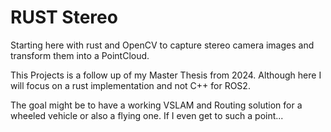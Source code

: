 # RUST Stereo

Starting here with rust and OpenCV to capture stereo camera images and transform them into a PointCloud.

This Projects is a follow up of my Master Thesis from 2024.
Although here I will focus on a rust implementation and not C++ for ROS2.

The goal might be to have a working VSLAM and Routing solution for a wheeled vehicle or also a flying one.
If I even get to such a point...
